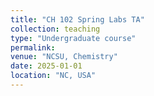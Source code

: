 ```yaml
---
title: "CH 102 Spring Labs TA"
collection: teaching
type: "Undergraduate course"
permalink:
venue: "NCSU, Chemistry"
date: 2025-01-01
location: "NC, USA"
---
```



